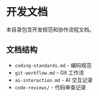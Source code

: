 # 开发文档

本目录包含开发规范和协作流程文档。

## 文档结构

- `coding-standards.md` - 编码规范
- `git-workflow.md` - Git 工作流
- `ai-interaction.md` - AI 交互记录
- `code-reviews/` - 代码审查记录

